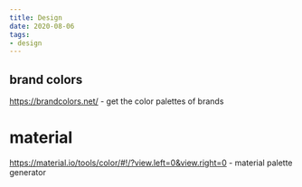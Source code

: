```yaml
---
title: Design
date: 2020-08-06
tags:
- design
---
```


## brand colors

https://brandcolors.net/ - get the color palettes of brands

# material

https://material.io/tools/color/#!/?view.left=0&view.right=0 - material palette generator
